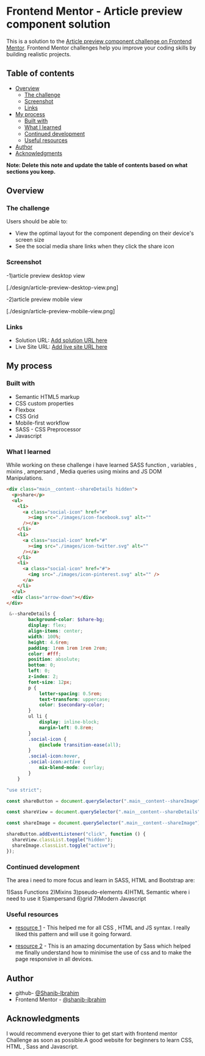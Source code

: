 # Frontend Mentor - Article preview component solution

This is a solution to the [Article preview component challenge on Frontend Mentor](https://www.frontendmentor.io/challenges/article-preview-component-dYBN_pYFT). Frontend Mentor challenges help you improve your coding skills by building realistic projects.

## Table of contents

- [Overview](#overview)
  - [The challenge](#the-challenge)
  - [Screenshot](#screenshot)
  - [Links](#links)
- [My process](#my-process)
  - [Built with](#built-with)
  - [What I learned](#what-i-learned)
  - [Continued development](#continued-development)
  - [Useful resources](#useful-resources)
- [Author](#author)
- [Acknowledgments](#acknowledgments)

**Note: Delete this note and update the table of contents based on what sections you keep.**

## Overview

### The challenge

Users should be able to:

- View the optimal layout for the component depending on their device's screen size
- See the social media share links when they click the share icon

### Screenshot

-1)article preview desktop view

[./design/article-preview-desktop-view.png]

-2)article preview mobile view

[./design/article-preview-mobile-view.png]

### Links

- Solution URL: [Add solution URL here](https://your-solution-url.com)
- Live Site URL: [Add live site URL here](https://your-live-site-url.com)

## My process

### Built with

- Semantic HTML5 markup
- CSS custom properties
- Flexbox
- CSS Grid
- Mobile-first workflow
- SASS - CSS Preprocessor
- Javascript

### What I learned

While working on these challenge i have learned SASS function , variables , mixins , ampersand , Media queries using mixins and JS DOM Manipulations.

```html
<div class="main__content--shareDetails hidden">
  <p>share</p>
  <ul>
    <li>
      <a class="social-icon" href="#"
        ><img src="./images/icon-facebook.svg" alt=""
      /></a>
    </li>
    <li>
      <a class="social-icon" href="#"
        ><img src="./images/icon-twitter.svg" alt=""
      /></a>
    </li>
    <li>
      <a class="social-icon" href="#">
        <img src="./images/icon-pinterest.svg" alt="" />
      </a>
    </li>
  </ul>
  <div class="arrow-down"></div>
</div>
```

```SCSS
 &--shareDetails {
        background-color: $share-bg;
        display: flex;
        align-items: center;
        width: 100%;
        height: 4.6rem;
        padding: 1rem 1rem 1rem 2rem;
        color: #fff;
        position: absolute;
        bottom: 0;
        left: 0;
        z-index: 2;
        font-size: 12px;
        p {
            letter-spacing: 0.5rem;
            text-transform: uppercase;
            color: $secondary-color;
        }
        ul li {
            display: inline-block;
            margin-left: 0.8rem;
        }
        .social-icon {
            @include transition-ease(all);
        }
        .social-icon:hover,
        .social-icon:active {
            mix-blend-mode: overlay;
        }
    }
```

```js
"use strict";

const shareButton = document.querySelector(".main__content--shareImage");

const shareView = document.querySelector(".main__content--shareDetails");

const shareImage = document.querySelector(".main__content--shareImage");

shareButton.addEventListener("click", function () {
  shareView.classList.toggle("hidden");
  shareImage.classList.toggle("active");
});
```

### Continued development

The area i need to more focus and learn in SASS, HTML and Bootstrap are:

1)Sass Functions
2)Mixins
3)pseudo-elements
4)HTML Semantic where i need to use it
5)ampersand
6)grid
7)Modern Javascript

### Useful resources

- [resource 1](https://developer.mozilla.org/en-US/) - This helped me for all CSS , HTML and JS syntax. I really liked this pattern and will use it going forward.

- [resource 2](https://sass-lang.com/documentation) - This is an amazing documentation by Sass which helped me finally understand how to minimise the use of css and to make the page responsive in all devices.

## Author

- github- [@Shanib-Ibrahim](https://github.com/shanib-ibrahim)
- Frontend Mentor - [@shanib-ibrahim](https://www.frontendmentor.io/profile/shanib-ibrahim)

## Acknowledgments

I would recommend everyone thier to get start with frontend mentor Challenge as soon as possible.A good website for beginners to learn CSS, HTML , Sass and Javascript.
